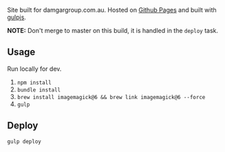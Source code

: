 Site built for damgargroup.com.au. Hosted on [Github Pages](https://pages.github.com/) and built with [gulpjs](https://gulpjs.com/).

**NOTE:** Don't merge to master on this build, it is handled in the `deploy` task. 

## Usage

Run locally for dev.

1. `npm install`
1. `bundle install`
1. `brew install imagemagick@6 && brew link imagemagick@6 --force`
1. `gulp`

## Deploy

`gulp deploy`
